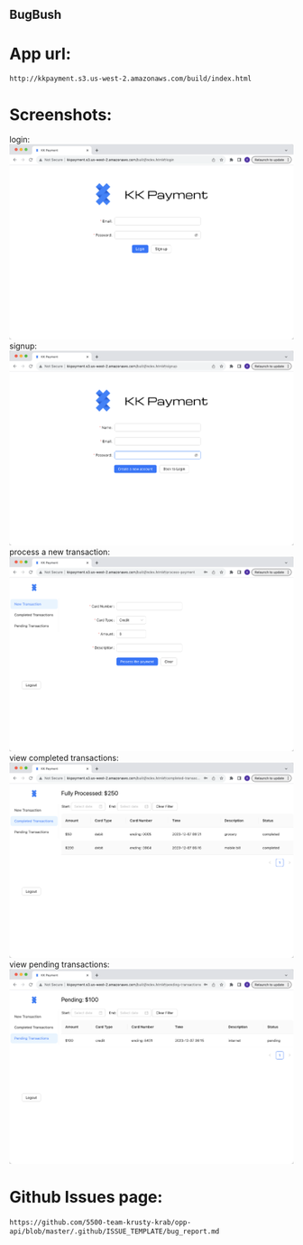 ## BugBush

# App url:

```
http://kkpayment.s3.us-west-2.amazonaws.com/build/index.html
```

# Screenshots:

login:
![login](./design-documents/screenshots/login-page.png)
signup:
![signup](./design-documents/screenshots/signup-page.png)
process a new transaction:
![new transaction](./design-documents/screenshots/new-payment-page.png)
view completed transactions:
![completed transactions](./design-documents/screenshots/completed-transactions-page.png)
view pending transactions:
![pending transactions](./design-documents/screenshots/pending-transactions-page.png)

# Github Issues page:

```
https://github.com/5500-team-krusty-krab/opp-api/blob/master/.github/ISSUE_TEMPLATE/bug_report.md
```

